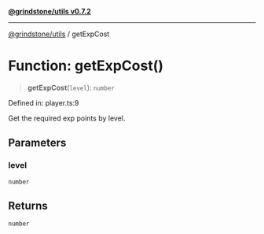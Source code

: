 [**@grindstone/utils v0.7.2**](../README.md)

***

[@grindstone/utils](../globals.md) / getExpCost

# Function: getExpCost()

> **getExpCost**(`level`): `number`

Defined in: player.ts:9

Get the required exp points by level.

## Parameters

### level

`number`

## Returns

`number`
